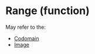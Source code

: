 # Range (function)

May refer to the:

- [Codomain](codomain-function.md)
- [Image](image-function.md)
